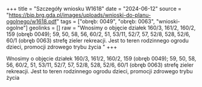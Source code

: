 +++
title = "Szczegóły wniosku W1618"
date = "2024-06-12"
source = "https://bip.brg.gda.pl/images/uploads/wnioski-do-planu-ogolnego/w1618.pdf"
tags = ["obręb: 0049", "obręb: 0063", "wnioski-ogolne"]
geolinks = []
raw = "Wnosimy o objęcie działek 160/3, 161/2, 160/2, 159 (obręb 0049); 59, 50, 58, 56, 60/2, 51, 53/11, 52/7, 57, 52/8, 528, 52/6, 60/1 (obręb 0063) strefę zieler rekreacji. Jest to teren rodzinnego ogrodu dzieci, promocji zdrowego trybu życia "
+++

Wnosimy o objęcie działek 160/3, 161/2, 160/2, 159 (obręb 0049); 59, 50, 58, 56, 60/2, 51, 53/11,
52/7, 57, 52/8, 528, 52/6, 60/1 (obręb 0063) strefę zieler rekreacji. Jest to teren rodzinnego ogrodu
dzieci, promocji zdrowego trybu życia



